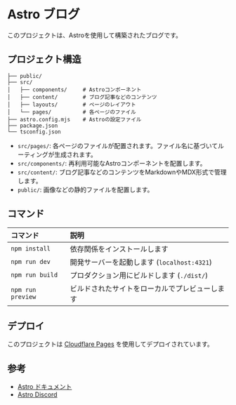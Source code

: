 # Astro ブログ

このプロジェクトは、Astroを使用して構築されたブログです。

## プロジェクト構造

```
├── public/
├── src/
│   ├── components/     # Astroコンポーネント
│   ├── content/        # ブログ記事などのコンテンツ
│   ├── layouts/        # ページのレイアウト
│   └── pages/          # 各ページのファイル
├── astro.config.mjs    # Astroの設定ファイル
├── package.json
└── tsconfig.json
```

- `src/pages/`: 各ページのファイルが配置されます。ファイル名に基づいてルーティングが生成されます。
- `src/components/`: 再利用可能なAstroコンポーネントを配置します。
- `src/content/`: ブログ記事などのコンテンツをMarkdownやMDX形式で管理します。
- `public/`: 画像などの静的ファイルを配置します。

## コマンド

| コマンド          | 説明                                           |
| :---------------- | :--------------------------------------------- |
| `npm install`     | 依存関係をインストールします                   |
| `npm run dev`     | 開発サーバーを起動します (`localhost:4321`)    |
| `npm run build`   | プロダクション用にビルドします (`./dist/`)     |
| `npm run preview` | ビルドされたサイトをローカルでプレビューします |

## デプロイ

このプロジェクトは [Cloudflare Pages](https://pages.cloudflare.com/)
を使用してデプロイされています。

## 参考

- [Astro ドキュメント](https://docs.astro.build/ja/)
- [Astro Discord](https://astro.build/chat)
